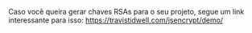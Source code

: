 Caso você queira gerar chaves RSAs para o seu projeto, segue um link interessante para isso: https://travistidwell.com/jsencrypt/demo/